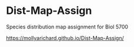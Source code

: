 # Dist-Map-Assign
Species distribution map assignment for Biol 5700

https://mollyarichard.github.io/Dist-Map-Assign/